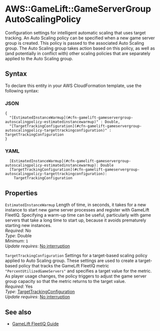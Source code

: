 # AWS::GameLift::GameServerGroup AutoScalingPolicy<a name="aws-properties-gamelift-gameservergroup-autoscalingpolicy"></a>

Configuration settings for intelligent automatic scaling that uses target tracking\. An Auto Scaling policy can be specified when a new game server group is created\. This policy is passed to the associated Auto Scaling group\. The Auto Scaling group takes action based on this policy, as well as \(and potentially in conflict with\) other scaling policies that are separately applied to the Auto Scaling group\. 

## Syntax<a name="aws-properties-gamelift-gameservergroup-autoscalingpolicy-syntax"></a>

To declare this entity in your AWS CloudFormation template, use the following syntax:

### JSON<a name="aws-properties-gamelift-gameservergroup-autoscalingpolicy-syntax.json"></a>

```
{
  "[EstimatedInstanceWarmup](#cfn-gamelift-gameservergroup-autoscalingpolicy-estimatedinstancewarmup)" : Double,
  "[TargetTrackingConfiguration](#cfn-gamelift-gameservergroup-autoscalingpolicy-targettrackingconfiguration)" : TargetTrackingConfiguration
}
```

### YAML<a name="aws-properties-gamelift-gameservergroup-autoscalingpolicy-syntax.yaml"></a>

```
  [EstimatedInstanceWarmup](#cfn-gamelift-gameservergroup-autoscalingpolicy-estimatedinstancewarmup): Double
  [TargetTrackingConfiguration](#cfn-gamelift-gameservergroup-autoscalingpolicy-targettrackingconfiguration): 
    TargetTrackingConfiguration
```

## Properties<a name="aws-properties-gamelift-gameservergroup-autoscalingpolicy-properties"></a>

`EstimatedInstanceWarmup`  <a name="cfn-gamelift-gameservergroup-autoscalingpolicy-estimatedinstancewarmup"></a>
Length of time, in seconds, it takes for a new instance to start new game server processes and register with GameLift FleetIQ\. Specifying a warm\-up time can be useful, particularly with game servers that take a long time to start up, because it avoids prematurely starting new instances\.   
*Required*: No  
*Type*: Double  
*Minimum*: `1`  
*Update requires*: [No interruption](https://docs.aws.amazon.com/AWSCloudFormation/latest/UserGuide/using-cfn-updating-stacks-update-behaviors.html#update-no-interrupt)

`TargetTrackingConfiguration`  <a name="cfn-gamelift-gameservergroup-autoscalingpolicy-targettrackingconfiguration"></a>
Settings for a target\-based scaling policy applied to Auto Scaling group\. These settings are used to create a target\-based policy that tracks the GameLift FleetIQ metric `"PercentUtilizedGameServers"` and specifies a target value for the metric\. As player usage changes, the policy triggers to adjust the game server group capacity so that the metric returns to the target value\.   
*Required*: Yes  
*Type*: [TargetTrackingConfiguration](aws-properties-gamelift-gameservergroup-targettrackingconfiguration.md)  
*Update requires*: [No interruption](https://docs.aws.amazon.com/AWSCloudFormation/latest/UserGuide/using-cfn-updating-stacks-update-behaviors.html#update-no-interrupt)

## See also<a name="aws-properties-gamelift-gameservergroup-autoscalingpolicy--seealso"></a>
+  [GameLift FleetIQ Guide](https://docs.aws.amazon.com/gamelift/latest/developerguide/gsg-intro.html) 